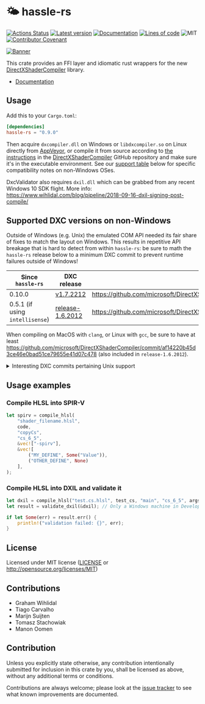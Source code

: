 🌤 hassle-rs
========
[![Actions Status](https://github.com/Traverse-Research/hassle-rs/workflows/Continuous%20integration/badge.svg)](https://github.com/Traverse-Research/hassle-rs/actions)
[![Latest version](https://img.shields.io/crates/v/hassle-rs.svg)](https://crates.io/crates/hassle-rs)
[![Documentation](https://docs.rs/hassle-rs/badge.svg)](https://docs.rs/hassle-rs)
[![Lines of code](https://tokei.rs/b1/github/Traverse-Research/hassle-rs)](https://github.com/Traverse-Research/hassle-rs)
![MIT](https://img.shields.io/badge/license-MIT-blue.svg)
[![Contributor Covenant](https://img.shields.io/badge/contributor%20covenant-v1.4%20adopted-ff69b4.svg)](../master/CODE_OF_CONDUCT.md)

[![Banner](banner.png)](https://traverseresearch.nl)

This crate provides an FFI layer and idiomatic rust wrappers for the new [DirectXShaderCompiler](https://github.com/Microsoft/DirectXShaderCompiler) library.

- [Documentation](https://docs.rs/hassle-rs)

## Usage

Add this to your `Cargo.toml`:

```toml
[dependencies]
hassle-rs = "0.9.0"
```

Then acquire `dxcompiler.dll` on Windows or `libdxcompiler.so` on Linux directly from [AppVeyor](https://ci.appveyor.com/project/antiagainst/directxshadercompiler/branch/master/artifacts), or compile it from source according to [the instructions](https://github.com/microsoft/DirectXShaderCompiler/blob/main/docs/DxcOnUnix.rst#building-dxc) in the [DirectXShaderCompiler](https://github.com/Microsoft/DirectXShaderCompiler) GitHub repository and make sure it's in the executable environment. See our [support table](##Supported-DXC-versions-on-non-Windows) below for specific compatibility notes on non-Windows OSes.

DxcValidator also requires `dxil.dll` which can be grabbed from any recent Windows 10 SDK flight.
More info: https://www.wihlidal.com/blog/pipeline/2018-09-16-dxil-signing-post-compile/

## Supported DXC versions on non-Windows

Outside of Windows (e.g. Unix) the emulated COM API needed its fair share of fixes to match the layout on Windows. This results in repetitive API breakage that is hard to detect from within `hassle-rs`: be sure to math the `hassle-rs` release below to a minimum DXC commit to prevent runtime failures outside of Windows!

| Since `hassle-rs` | DXC release | Git commit |
|-|-|-|
| 0.10.0 | [v1.7.2212](https://github.com/microsoft/DirectXShaderCompiler/releases/tag/v1.7.2212) | https://github.com/microsoft/DirectXShaderCompiler/commit/47f31378a9b51894b0465b33ac1d10ce6349a468 |
| 0.5.1 (if using `intellisense`) | [release-1.6.2012](https://github.com/microsoft/DirectXShaderCompiler/tree/release-1.6.2012) | https://github.com/microsoft/DirectXShaderCompiler/commit/2ade6f84d6b95bfd96eec1d6d15e3aa3b519d180 |

When compiling on MacOS with `clang`, or Linux with `gcc`, be sure to have at least https://github.com/microsoft/DirectXShaderCompiler/commit/af14220b45d3ce46e0bad51ce79655e41d07c478 (also included in `release-1.6.2012`).

<details>
<summary>Interesting DXC commits pertaining Unix support</summary>

These patches have had an effect on `hassle-rs` compatibility over time:

- [`[Linux] WinAdapter: Remove virtual dtors from IUnknown to fix vtable ABI`](https://github.com/microsoft/DirectXShaderCompiler/commit/47f31378a9b51894b0465b33ac1d10ce6349a468)
- [`Linux: Implement prefix-counted BSTR allocation in SysAllocStringLen`](https://github.com/microsoft/DirectXShaderCompiler/commit/2ade6f84d6b95bfd96eec1d6d15e3aa3b519d180)
- [`[linux-port] Support full IID comparison on GCC`](https://github.com/microsoft/DirectXShaderCompiler/commit/af14220b45d3ce46e0bad51ce79655e41d07c478)

</details>

## Usage examples

### Compile HLSL into SPIR-V

```rust
let spirv = compile_hlsl(
    "shader_filename.hlsl",
    code,
    "copyCs",
    "cs_6_5",
    &vec!["-spirv"],
    &vec![
        ("MY_DEFINE", Some("Value")),
        ("OTHER_DEFINE", None)
    ],
);
```

### Compile HLSL into DXIL and validate it

```rust
let dxil = compile_hlsl("test.cs.hlsl", test_cs, "main", "cs_6_5", args, &[]).unwrap();
let result = validate_dxil(&dxil); // Only a Windows machine in Developer Mode can run non-validated DXIL

if let Some(err) = result.err() {
    println!("validation failed: {}", err);
}
```

## License

Licensed under MIT license ([LICENSE](LICENSE) or http://opensource.org/licenses/MIT)

## Contributions

 - Graham Wihlidal
 - Tiago Carvalho
 - Marijn Suijten
 - Tomasz Stachowiak
 - Manon Oomen

## Contribution

Unless you explicitly state otherwise, any contribution intentionally submitted
for inclusion in this crate by you, shall be licensed as above, without any additional terms or conditions.

Contributions are always welcome; please look at the [issue tracker](https://github.com/Traverse-Research/hassle-rs/issues) to see what known improvements are documented.
